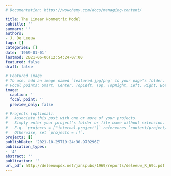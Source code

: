 ```yaml
---
# Documentation: https://wowchemy.com/docs/managing-content/

title: The Linear Nonmetric Model
subtitle: ''
summary: ''
authors:
- J. De Leeuw
tags: []
categories: []
date: '1969-01-01'
lastmod: 2021-06-06T12:54:24-07:00
featured: false
draft: false

# Featured image
# To use, add an image named `featured.jpg/png` to your page's folder.
# Focal points: Smart, Center, TopLeft, Top, TopRight, Left, Right, BottomLeft, Bottom, BottomRight.
image:
  caption: ''
  focal_point: ''
  preview_only: false

# Projects (optional).
#   Associate this post with one or more of your projects.
#   Simply enter your project's folder or file name without extension.
#   E.g. `projects = ["internal-project"]` references `content/project/deep-learning/index.md`.
#   Otherwise, set `projects = []`.
projects: []
publishDate: '2021-10-25T19:24:30.970296Z'
publication_types:
- '4'
abstract: ''
publication: ''
url_pdf: http://deleeuwpdx.net/janspubs/1969/reports/deleeuw_R_69c.pdf
---
```

